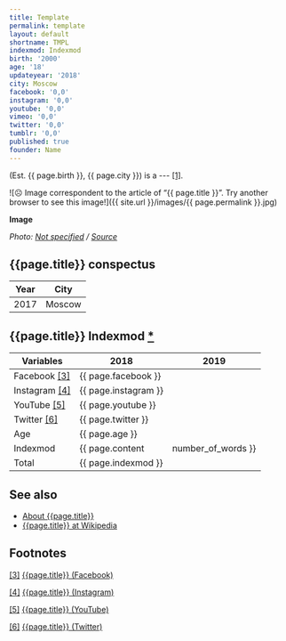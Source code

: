```yaml
---
title: Template
permalink: template
layout: default
shortname: TMPL
indexmod: Indexmod
birth: '2000'
age: '18'
updateyear: '2018'
city: Moscow
facebook: '0,0'
instagram: '0,0'
youtube: '0,0'
vimeo: '0,0'
twitter: '0,0'
tumblr: '0,0'
published: true
founder: Name
---
```


(Est. {{ page.birth }}, {{ page.city }}) is a --- <span id="a1">[\[1\]](#f1)</span>.

![☹︎ Image correspondent to the article of “{{ page.title }}”. Try another browser to see this image!]({{ site.url }}/images/{{ page.permalink }}.jpg)

**Image**

*Photo: [Not specified](index) / [Source](index)*

## {{page.title}} conspectus

|Year|City|
|-|-|
|2017|Moscow|

## {{page.title}} Indexmod [*](indexmod)

|Variables|2018|2019|
|-|-|-|
|Facebook <span id="a3">[\[3\]](#f3)</span>|{{ page.facebook }}||
|Instagram <span id="a4">[\[4\]](#f4)</span>|{{ page.instagram }}||
|YouTube <span id="a5">[\[5\]](#f5)</span>|{{ page.youtube }}||
|Twitter <span id="a6">[\[6\]](#f6)</span>|{{ page.twitter }}||
|Age|{{ page.age }}||
|Indexmod|{{ page.content | number_of_words }}||
|Total|{{ page.indexmod }}||

## See also

+ [About {{page.title}}](index)
+ [{{page.title}} at Wikipedia](index)

## Footnotes

[[3]](#a3) <span id="f3"></span> [{{page.title}} (Facebook)](index)

[[4]](#a4) <span id="f4"></span> [{{page.title}} (Instagram)](index)

[[5]](#a5) <span id="f5"></span> [{{page.title}} (YouTube)](index)

[[6]](#a6) <span id="f6"></span> [{{page.title}} (Twitter)](index)
